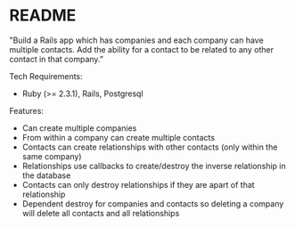 # README

"Build a Rails app which has companies and each company can have multiple contacts. Add the ability for a contact to be related to any other contact in that company.”

Tech Requirements:

* Ruby (>= 2.3.1), Rails, Postgresql

Features:

* Can create multiple companies
* From within a company can create multiple contacts
* Contacts can create relationships with other contacts (only within the same company)
* Relationships use callbacks to create/destroy the inverse relationship in the database
* Contacts can only destroy relationships if they are apart of that relationship
* Dependent destroy for companies and contacts so deleting a company will delete all contacts and all relationships
